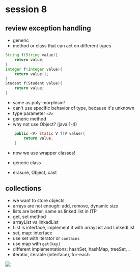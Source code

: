 # session 8

## review exception handling 

+ generic 
+ method or class that can act on different types
```java
String f(String value){
    return value;
}
Integer f(Integer value){
    return value+1;
}
Student f(Student value){
    return value;
}
```

+ same as poly-morphism! 
+ can't use specific behavior of type, because it's unknown 
+ type parameter `<V>`
+ generic method
+ why not use Object? (java 1-4)
```java
    public <V> static V f(V value){
        return value;
    }
```

+ now we use wrapper classes!

+ generic class
+ erasure, Object, cast

## collections 
+ we want to store objects 
+ arrays are not enough: add, remove, dynamic size
+ lists are better, same as linked list in ITP
+ get, set method
+ arrayList vs linkedList 
+ List is interface, implement it with arrayList and LinkedList
+ set, map: interface 
+ use set with iterator or `contains`
+ use map with `get(key)`
+ different implementations: hashSet, hashMap, treeSet, ..
+ iterator, iterable (interface), for-each

![](https://dzone.com/storage/temp/1821372-class-and-interface-hierarchy.png)

